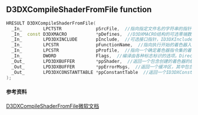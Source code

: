 ## D3DXCompileShaderFromFile function  

```C++
HRESULT D3DXCompileShaderFromFile(  
  _In_        LPCTSTR             pSrcFile,  //指向指定文件名的字符串的指针。
  _In_  const D3DXMACRO           *pDefines,  //D3DXMACRO结构的可选零端数组。这个值可能为空。
  _In_        LPD3DXINCLUDE       pInclude,  //可选接口指针，ID3DXInclude，用于处理#include指令。如果该值为空，那么从文件编译时将遵守#include，从资源或内存编译时将导致错误。
  _In_        LPCSTR              pFunctionName,  //指向执行开始的着色器入口点函数的指针。
  _In_        LPCSTR              pProfile,  //指向一个确定着色器指令集的着色器配置文件的指针。
  _In_        DWORD               Flags,  //编译由各种标志标识的选项。Direct3D 10 HLSL编译器现在是默认的。
  _Out_       LPD3DXBUFFER        *ppShader,  //返回一个包含创建的着色器的缓冲区。这个缓冲区包含已编译的着色器代码，以及任何嵌入式调试和符号表信息。
  _Out_       LPD3DXBUFFER        *ppErrorMsgs,  //返回一个缓冲区，其中包含编译时遇到的错误和警告的列表。在调试模式下运行时，调试器会显示相同的消息。这个值可能为空。
  _Out_       LPD3DXCONSTANTTABLE *ppConstantTable  //返回一个ID3DXConstantTable接口，可以用来访问着色器常量。这个值可以为空。
);  
```

#### 参考资料  
[D3DXCompileShaderFromFile微软文档](https://docs.microsoft.com/zh-cn/windows/desktop/direct3d9/d3dxcompileshaderfromfile)  